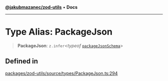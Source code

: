 [**@jakubmazanec/zod-utils**](../README.md) • **Docs**

---

# Type Alias: PackageJson

> **PackageJson**: `z.infer`\<_typeof_ [`packageJsonSchema`](../variables/packageJsonSchema.md)\>

## Defined in

[packages/zod-utils/source/types/PackageJson.ts:294](https://github.com/jakubmazanec/tools/blob/4ad59c6b8eb7868ab1902d25f4c1aae28b28a6e4/packages/zod-utils/source/types/PackageJson.ts#L294)
